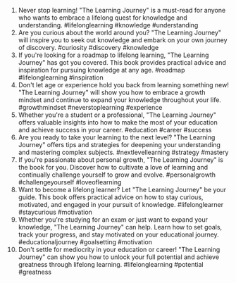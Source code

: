 1. Never stop learning! "The Learning Journey" is a must-read for anyone who wants to embrace a lifelong quest for knowledge and understanding. #lifelonglearning #knowledge #understanding
2. Are you curious about the world around you? "The Learning Journey" will inspire you to seek out knowledge and embark on your own journey of discovery. #curiosity #discovery #knowledge
3. If you're looking for a roadmap to lifelong learning, "The Learning Journey" has got you covered. This book provides practical advice and inspiration for pursuing knowledge at any age. #roadmap #lifelonglearning #inspiration
4. Don't let age or experience hold you back from learning something new! "The Learning Journey" will show you how to embrace a growth mindset and continue to expand your knowledge throughout your life. #growthmindset #neverstoplearning #experience
5. Whether you're a student or a professional, "The Learning Journey" offers valuable insights into how to make the most of your education and achieve success in your career. #education #career #success
6. Are you ready to take your learning to the next level? "The Learning Journey" offers tips and strategies for deepening your understanding and mastering complex subjects. #nextlevellearning #strategy #mastery
7. If you're passionate about personal growth, "The Learning Journey" is the book for you. Discover how to cultivate a love of learning and continually challenge yourself to grow and evolve. #personalgrowth #challengeyourself #loveoflearning
8. Want to become a lifelong learner? Let "The Learning Journey" be your guide. This book offers practical advice on how to stay curious, motivated, and engaged in your pursuit of knowledge. #lifelonglearner #staycurious #motivation
9. Whether you're studying for an exam or just want to expand your knowledge, "The Learning Journey" can help. Learn how to set goals, track your progress, and stay motivated on your educational journey. #educationaljourney #goalsetting #motivation
10. Don't settle for mediocrity in your education or career! "The Learning Journey" can show you how to unlock your full potential and achieve greatness through lifelong learning. #lifelonglearning #potential #greatness
